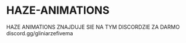 # HAZE-ANIMATIONS
HAZE ANIMATIONS ZNAJDUJE SIE NA TYM DISCORDZIE ZA DARMO discord.gg/gliniarzefivema
